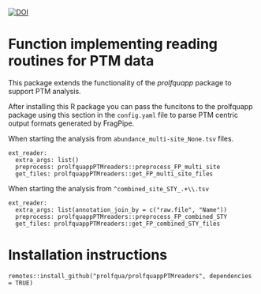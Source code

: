 [![DOI](https://zenodo.org/badge/868215578.svg)](https://doi.org/10.5281/zenodo.15845243)

# Function implementing reading routines for PTM data

This package extends the functionality of the $prolfquapp$ package to support PTM analysis.


After installing this R package you can pass the funcitons to the prolfquapp package using this section in the `config.yaml` file to parse PTM centric output formats generated by FragPipe.

When starting the analysis from `abundance_multi-site_None.tsv` files.

```
ext_reader:
  extra_args: list()
  preprocess: prolfquappPTMreaders::preprocess_FP_multi_site
  get_files: prolfquappPTMreaders::get_FP_multi_site_files
```

When starting the analysis from `^combined_site_STY_.+\\.tsv`

```
ext_reader:
  extra_args: list(annotation_join_by = c("raw.file", "Name"))
  preprocess: prolfquappPTMreaders::preprocess_FP_combined_STY
  get_files: prolfquappPTMreaders::get_FP_combined_STY_files
```


# Installation instructions

```
remotes::install_github("prolfqua/prolfquappPTMreaders", dependencies = TRUE)
```
